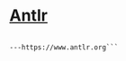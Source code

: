 # [Antlr](https://www.antlr.org)

```ANTLR (ANother Tool for Language Recognition) is a powerful parser generator for reading, processing, executing, or translating structured text or binary files. It's widely used to build languages, tools, and frameworks. From a grammar, ANTLR generates a parser that can build and walk parse trees.

---https://www.antlr.org```
